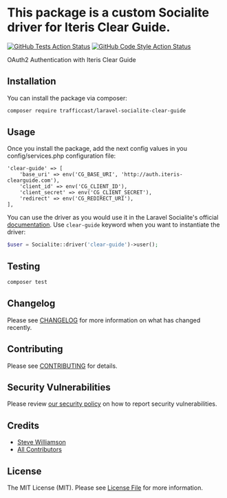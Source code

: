 # This package is a custom Socialite driver for Iteris Clear Guide.

[![GitHub Tests Action Status](https://github.com/TrafficCast/laravel-socialite-clear-guide/actions/workflows/run-tests.yml/badge.svg?branch=main&label=tests&style=flat-square)](https://github.com/trafficcast/laravel-socialite-clear-guide/actions?query=workflow%3Arun-tests+branch%3Amain)
[![GitHub Code Style Action Status](https://github.com/TrafficCast/laravel-socialite-clear-guide/actions/workflows/fix-php-code-style-issues.yml/badge.svg?branch=main&label=tests&style=flat-square)](https://github.com/trafficcast/laravel-socialite-clear-guide/actions?query=workflow%3A"Fix+PHP+code+style+issues"+branch%3Amain)

OAuth2 Authentication with Iteris Clear Guide

## Installation

You can install the package via composer:

```bash
composer require trafficcast/laravel-socialite-clear-guide
```

## Usage

Once you install the package, add the next config values in you config/services.php configuration file:

```
'clear-guide' => [
    'base_uri' => env('CG_BASE_URI', 'http://auth.iteris-clearguide.com'),
    'client_id' => env('CG_CLIENT_ID'),
    'client_secret' => env('CG_CLIENT_SECRET'),
    'redirect' => env('CG_REDIRECT_URI'),
],
```

You can use the driver as you would use it in the Laravel Socialite's official [documentation](https://laravel.com/docs/10.x/socialite#main-content). Use `clear-guide` keyword when you want to instantiate the driver:

```php
$user = Socialite::driver('clear-guide')->user();
```

## Testing

```bash
composer test
```

## Changelog

Please see [CHANGELOG](CHANGELOG.md) for more information on what has changed recently.

## Contributing

Please see [CONTRIBUTING](CONTRIBUTING.md) for details.

## Security Vulnerabilities

Please review [our security policy](../../security/policy) on how to report security vulnerabilities.

## Credits

-   [Steve Williamson](https://github.com/TrafficCast)
-   [All Contributors](../../contributors)

## License

The MIT License (MIT). Please see [License File](LICENSE.md) for more information.
